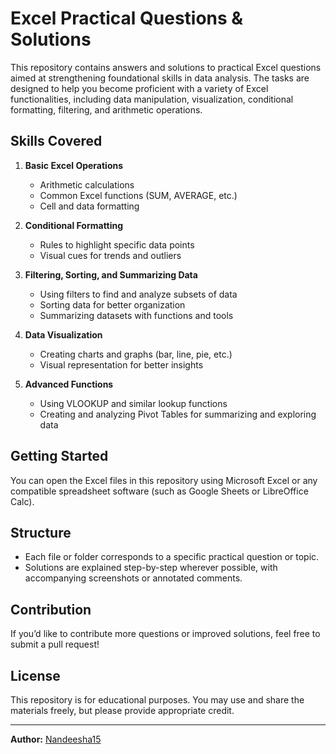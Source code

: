 # Excel Practical Questions & Solutions

This repository contains answers and solutions to practical Excel questions aimed at strengthening foundational skills in data analysis. The tasks are designed to help you become proficient with a variety of Excel functionalities, including data manipulation, visualization, conditional formatting, filtering, and arithmetic operations.

## Skills Covered

1. **Basic Excel Operations**
   - Arithmetic calculations
   - Common Excel functions (SUM, AVERAGE, etc.)
   - Cell and data formatting

2. **Conditional Formatting**
   - Rules to highlight specific data points
   - Visual cues for trends and outliers

3. **Filtering, Sorting, and Summarizing Data**
   - Using filters to find and analyze subsets of data
   - Sorting data for better organization
   - Summarizing datasets with functions and tools

4. **Data Visualization**
   - Creating charts and graphs (bar, line, pie, etc.)
   - Visual representation for better insights

5. **Advanced Functions**
   - Using VLOOKUP and similar lookup functions
   - Creating and analyzing Pivot Tables for summarizing and exploring data

## Getting Started

You can open the Excel files in this repository using Microsoft Excel or any compatible spreadsheet software (such as Google Sheets or LibreOffice Calc).

## Structure

- Each file or folder corresponds to a specific practical question or topic.
- Solutions are explained step-by-step wherever possible, with accompanying screenshots or annotated comments.

## Contribution

If you’d like to contribute more questions or improved solutions, feel free to submit a pull request!

## License

This repository is for educational purposes. You may use and share the materials freely, but please provide appropriate credit.

---

**Author:** [Nandeesha15](https://github.com/Nandeesha15)
